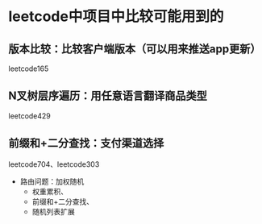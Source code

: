 # leetcode中项目中比较可能用到的

## 版本比较：比较客户端版本（可以用来推送app更新）

leetcode165

## N叉树层序遍历：用任意语言翻译商品类型

leetcode429

## 前缀和+二分查找：支付渠道选择

leetcode704、leetcode303

- 路由问题：加权随机
  - 权重累积、
  - 前缀和+二分查找、
  - 随机列表扩展



